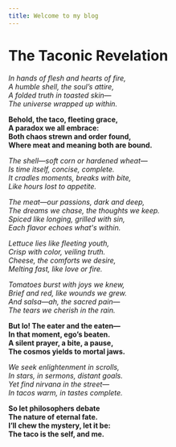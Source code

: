 ```yaml
---
title: Welcome to my blog
---
```


# The Taconic Revelation

_In hands of flesh and hearts of fire,_  
_A humble shell, the soul’s attire,_  
_A folded truth in toasted skin—_  
_The universe wrapped up within._

**Behold, the taco, fleeting grace,**  
**A paradox we all embrace:**  
**Both chaos strewn and order found,**  
**Where meat and meaning both are bound.**

_The shell—soft corn or hardened wheat—_  
_Is time itself, concise, complete._  
_It cradles moments, breaks with bite,_  
_Like hours lost to appetite._

_The meat—our passions, dark and deep,_  
_The dreams we chase, the thoughts we keep._  
_Spiced like longing, grilled with sin,_  
_Each flavor echoes what's within._

_Lettuce lies like fleeting youth,_  
_Crisp with color, veiling truth._  
_Cheese, the comforts we desire,_  
_Melting fast, like love or fire._

_Tomatoes burst with joys we knew,_  
_Brief and red, like wounds we grew._  
_And salsa—ah, the sacred pain—_  
_The tears we cherish in the rain._

**But lo! The eater and the eaten—**  
**In that moment, ego’s beaten.**  
**A silent prayer, a bite, a pause,**  
**The cosmos yields to mortal jaws.**

_We seek enlightenment in scrolls,_  
_In stars, in sermons, distant goals._  
_Yet find nirvana in the street—_  
_In tacos warm, in tastes complete._

**So let philosophers debate**  
**The nature of eternal fate.**  
**I’ll chew the mystery, let it be:**  
**The taco is the self, and me.**

